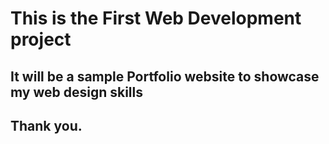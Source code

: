 # This is the First Web Development project
## It will be a sample Portfolio website to showcase my web design skills




## Thank you.
